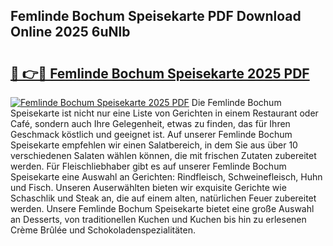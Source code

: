 ## Femlinde Bochum Speisekarte PDF Download Online 2025 6uNlb

# <h2><a href="http://gcc675.nevu.top/?p=Femlinde+Bochum+Speisekarte">🔗 👉🔴 Femlinde Bochum Speisekarte 2025 PDF</a></h2>

[![Femlinde Bochum Speisekarte 2025 PDF](https://i.imgur.com/dBaPXMq.png)](http://gcc675.nevu.top/?p=Femlinde+Bochum+Speisekarte)
Die Femlinde Bochum Speisekarte ist nicht nur eine Liste von Gerichten in einem Restaurant oder Café, sondern auch Ihre Gelegenheit, etwas zu finden, das für Ihren Geschmack köstlich und geeignet ist. Auf unserer Femlinde Bochum Speisekarte empfehlen wir einen Salatbereich, in dem Sie aus über 10 verschiedenen Salaten wählen können, die mit frischen Zutaten zubereitet werden. Für Fleischliebhaber gibt es auf unserer Femlinde Bochum Speisekarte eine Auswahl an Gerichten: Rindfleisch, Schweinefleisch, Huhn und Fisch. Unseren Auserwählten bieten wir exquisite Gerichte wie Schaschlik und Steak an, die auf einem alten, natürlichen Feuer zubereitet werden. Unsere Femlinde Bochum Speisekarte bietet eine große Auswahl an Desserts, von traditionellen Kuchen und Kuchen bis hin zu erlesenen Crème Brûlée und Schokoladenspezialitäten.
